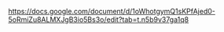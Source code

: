 https://docs.google.com/document/d/1oWhotgymQ1sKPfAjed0-5oRmiZu8ALMXJgB3io5Bs3o/edit?tab=t.n5b9v37ga1q8
